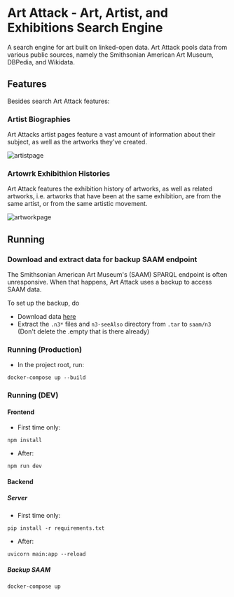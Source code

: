 # Art Attack - Art, Artist, and Exhibitions Search Engine

A search engine for art built on linked-open data. Art Attack pools data from various public sources, namely the Smithsonian American Art Museum, DBPedia, and Wikidata.

## Features

Besides search Art Attack features:

### Artist Biographies

Art Attacks artist pages feature a vast amount of information about their subject, as well as the artworks they've created.

![artistpage](https://github.com/user-attachments/assets/b1e302a1-4f12-4b21-be1e-57078b1f1081)

### Artowrk Exhibithion Histories

Art Attack features the exhibition history of artworks, as well as related artworks, i.e. artworks that have been at the same exhibition, are from the same artist, or from the same artistic movement.

![artworkpage](https://github.com/user-attachments/assets/01b9cdc2-ed28-4aa9-859d-eb411e189872)


## Running

### Download and extract data for backup SAAM endpoint

The Smithsonian American Art Museum's (SAAM) SPARQL endpoint is often unresponsive. When that happens, Art Attack uses a backup to access SAAM data.

To set up the backup, do

- Download data [here](http://sirismm.si.edu/siris/linkeddata/n3.tar)
- Extract the ```.n3*``` files and ```n3-seeAlso``` directory from ```.tar``` to ```saam/n3``` (Don't delete the .empty that is there already)

### Running (Production)

- In the project root, run:

```shell
docker-compose up --build
```

### Running (DEV)

#### Frontend

- First time only:

```shell
npm install
```

- After:

```shell
npm run dev
```

#### Backend

##### Server

- First time only:

```shell
pip install -r requirements.txt
```

- After:

```shell
uvicorn main:app --reload
```

##### Backup SAAM

```shell
docker-compose up
```
